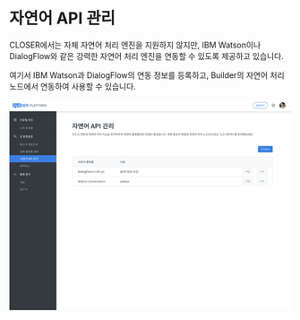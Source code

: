 # 자연어 API 관리

CLOSER에서는 자체 자연어 처리 엔진을 지원하지 않지만, IBM Watson이나 DialogFlow와 같은 강력한 자연어 처리 엔진을 연동할 수 있도록 제공하고 있습니다.

여기서 IBM Watson과 DialogFlow의 연동 정보를 등록하고, Builder의 자연어 처리 노드에서 연동하여 사용할 수 있습니다.

![](../../.gitbook/assets/platform_-api.png)

